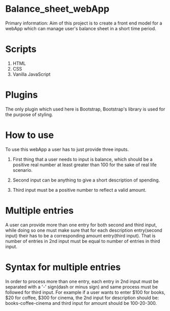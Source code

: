 # Balance_sheet_webApp

Primary information: Aim of this project is to create a front end model for a webApp which can manage user's balance sheet in a short time period.

<h1>Scripts</h1>

1) HTML
2) CSS
3) Vanilla JavaScript

<h1>Plugins</h1>

The only plugin which used here is Bootstrap, Bootstrap's library is used for the purpose of styling.

<h1>How to use</h1>

To use this webApp a user has to just provide three inputs.
1) First thing that a user needs to input is balance, which should be a positive real number at least greater than 100 for the sake of real life scenario.

2) Second input can be anything to give a short description of spending.

3) Third input must be a positive number to reflect a valid amount.

<h1>Multiple entries</h1>

A user can provide more than one entry for both second and third input, while doing so one must make sure that for each description entry(second input) their has to be a corresponding amount entry(third input). That is number of entries in 2nd input must be equal to number of entries in third input.

<h1>Syntax for multiple entries</h1>

In order to process more than one entry, each entry in 2nd input must be separated with a '-' sign(dash or minus sign) and same process must be followed for third input. For example if a user wants to enter $100 for books, $20 for coffee, $300 for cinema, the 2nd input for description should be: books-coffee-cinema and third input for amount should be 100-20-300. 
